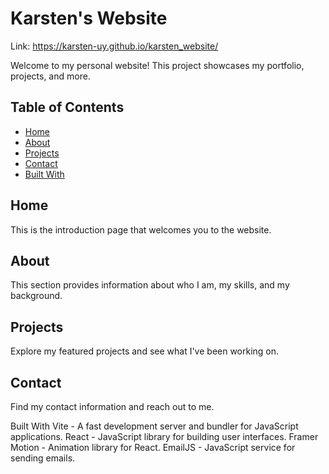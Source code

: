 # Karsten's Website

Link: https://karsten-uy.github.io/karsten_website/

Welcome to my personal website! This project showcases my portfolio, projects, and more.

## Table of Contents
- [Home](#home)
- [About](#about)
- [Projects](#projects)
- [Contact](#contact)
- [Built With](#built-with)

## Home
This is the introduction page that welcomes you to the website.

## About
This section provides information about who I am, my skills, and my background.

## Projects
Explore my featured projects and see what I've been working on.

## Contact
Find my contact information and reach out to me.

Built With
Vite - A fast development server and bundler for JavaScript applications.
React - JavaScript library for building user interfaces.
Framer Motion - Animation library for React.
EmailJS - JavaScript service for sending emails.
